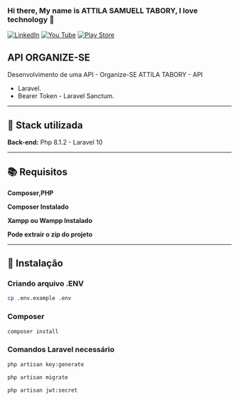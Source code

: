 

### Hi there, My name is ATTILA  SAMUELL TABORY, I love technology 👋

[![LinkedIn ](https://img.shields.io/badge/LinkedIn-0077B5?style=for-the-badge&logo=linkedin&logoColor=white)](https://www.linkedin.com/in/attila-samuell-98291216b/)
[![You Tube](https://img.shields.io/badge/YouTube-FF0000?style=for-the-badge&logo=youtube&logoColor=white)](https://www.youtube.com/channel/UCuX9fZZa3eR4LACYTPVZg5A/videos)
[![Play Store](https://img.shields.io/badge/Google_Play-414141?style=for-the-badge&logo=google-play&logoColor=white)](https://play.google.com/store/apps/details?id=attila.QRCodeGeradorLeitor)


## API ORGANIZE-SE 
Desenvolvimento de uma API  - Organize-SE ATTILA TABORY - API 
 + Laravel.
 + Bearer Token - Laravel Sanctum.



---
## 🔧 Stack utilizada

**Back-end:** Php 8.1.2 - Laravel 10

---
## 📚 Requisitos
**Composer,PHP**


**Composer Instalado**


**Xampp ou Wampp Instalado**


**Pode extrair o  zip do projeto**

---

## 🚀 Instalação

### Criando arquivo .ENV  
```bash
cp .env.example .env
```

### Composer 
```bash
composer install

```

### Comandos Laravel necessário  
```bash
php artisan key:generate
```

```bash
php artisan migrate
```

```bash
php artisan jwt:secret
```



